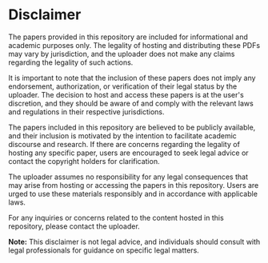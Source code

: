 # Disclaimer

The papers provided in this repository are included for informational and academic purposes only. The legality of hosting and distributing these PDFs may vary by jurisdiction, and the uploader does not make any claims regarding the legality of such actions.

It is important to note that the inclusion of these papers does not imply any endorsement, authorization, or verification of their legal status by the uploader. The decision to host and access these papers is at the user's discretion, and they should be aware of and comply with the relevant laws and regulations in their respective jurisdictions.

The papers included in this repository are believed to be publicly available, and their inclusion is motivated by the intention to facilitate academic discourse and research. If there are concerns regarding the legality of hosting any specific paper, users are encouraged to seek legal advice or contact the copyright holders for clarification.

The uploader assumes no responsibility for any legal consequences that may arise from hosting or accessing the papers in this repository. Users are urged to use these materials responsibly and in accordance with applicable laws.

For any inquiries or concerns related to the content hosted in this repository, please contact the uploader.

**Note:** This disclaimer is not legal advice, and individuals should consult with legal professionals for guidance on specific legal matters.
